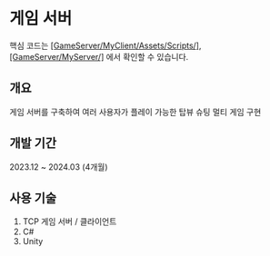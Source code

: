 # 게임 서버

핵심 코드는 [[GameServer/MyClient/Assets/Scripts/]](https://github.com/ymh1995s/GameServer/tree/main/MyClient/Assets/Scripts), [[GameServer/MyServer/]](https://github.com/ymh1995s/GameServer/tree/main/MyServer) 에서 확인할 수 있습니다.

## 개요
게임 서버를 구축하여 여러 사용자가 플레이 가능한 탑뷰 슈팅 멀티 게임 구현

## 개발 기간
2023.12 ~ 2024.03 (4개월) 

## 사용 기술
1. TCP 게임 서버 /  클라이언트
2. C#
3. Unity
